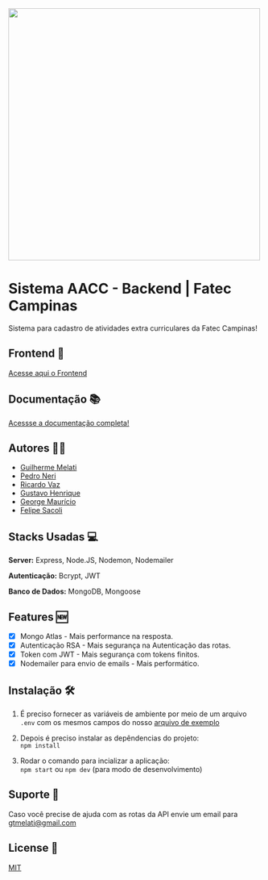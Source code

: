 
<img src="https://brasilcampinas.com.br/wp-content/uploads/2019/04/Fachada-1.jpg" width="500px" />  

# Sistema AACC - Backend | Fatec Campinas

Sistema para cadastro de atividades extra curriculares da Fatec Campinas!

## Frontend 🎨

[Acesse aqui o Frontend](https://github.com/pedrogneri/aacc-frontend)

## Documentação 📚
[Acessse a documentação completa!](https://fatec-campinas-aacc.herokuapp.com/docs/)  

## Autores 👨‍💻

- [Guilherme Melati](https://github.com/GuilhermeMelati)
- [Pedro Neri](https://github.com/pedrogneri)
- [Ricardo Vaz](https://www.github.com/octokatherine)
- [Gustavo Henrique](https://github.com/gustavohrqz)
- [George Maurício](https://github.com/gmsl23)
- [Felipe Sacoli](https://github.com/FeSacoli)

  
## Stacks Usadas 💻

**Server:** Express, Node.JS, Nodemon, Nodemailer

**Autenticação:** Bcrypt, JWT

**Banco de Dados:** MongoDB, Mongoose

## Features 🆕

- [x] Mongo Atlas - Mais performance na resposta.
- [x] Autenticação RSA - Mais segurança na Autenticação das rotas.
- [x] Token com JWT - Mais segurança com tokens finitos.
- [x] Nodemailer para envio de emails - Mais performático.
  
## Instalação 🛠️

1. É preciso fornecer as variáveis de ambiente por meio de um arquivo `.env` com os mesmos campos do nosso [arquivo de exemplo](https://github.com/GuilhermeMelati/FatecCampinasAACCBackend/blob/master/.env.example)  
2. Depois é preciso instalar as depêndencias do projeto:  
`npm install`

3. Rodar o comando para incializar a aplicação:  
`npm start` ou `npm dev` (para modo de desenvolvimento)

## Suporte 🙋

Caso você precise de ajuda com as rotas da API envie um email para gtmelati@gmail.com

## License 📝

[MIT](https://choosealicense.com/licenses/mit/)

  
